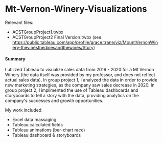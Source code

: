 # Mt-Vernon-Winery-Visualizations

Relevant files:
- ACSTGroupProject1.twbx
- ACSTGroupProject2 Final Version.twbx (see https://public.tableau.com/app/profile/grace.trane/viz/MountVernonWinery-thevinesthedinesandthewines/Story)
    
#### Summary
I utilized Tableau to visualize sales data from 2019 - 2020 for a Mt Vernon Winery (the data itself was provided by my professor, and does not reflect actual sales data). In group project 1, I analyzed the data in order to provide new marketing strategies, as the company saw sales decrease in 2020. In group project 2, I implimented the use of Tableau dashboards and storyboards to tell a story with the data, providing analytics on the company's successes and growth opportunities.

My work included:
- Excel data massaging
- Tableau calculated fields
- Tableau animations (bar-chart race)
- Tableau dashboard & storyboards
